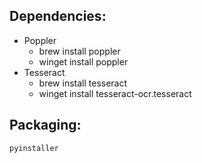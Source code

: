 ## Dependencies:
- Poppler
    - brew install poppler
    - winget install poppler
- Tesseract
    - brew install tesseract
    - winget install tesseract-ocr.tesseract

## Packaging:
`pyinstaller`